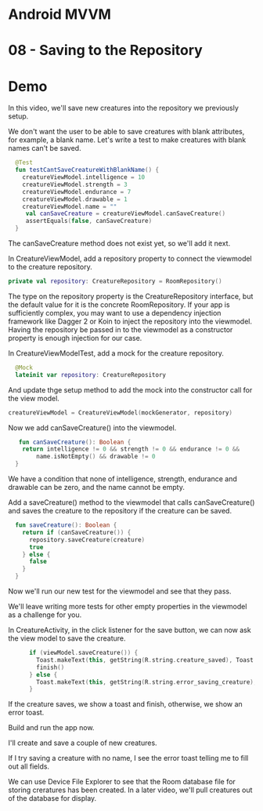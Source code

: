 # Android MVVM
# 08 - Saving to the Repository

# Demo

In this video, we'll save new creatures into the repository we previously setup.

We don't want the user to be able to save creatures with blank attributes, for example, a blank name. Let's write a test to make creatures with blank names can't be saved.


```kotlin
  @Test
  fun testCantSaveCreatureWithBlankName() {
    creatureViewModel.intelligence = 10
    creatureViewModel.strength = 3
    creatureViewModel.endurance = 7
    creatureViewModel.drawable = 1
    creatureViewModel.name = ""
     val canSaveCreature = creatureViewModel.canSaveCreature()
     assertEquals(false, canSaveCreature)
  }
```

The canSaveCreature method does not exist yet, so we'll add it next.

In CreatureViewModel, add a repository property to connect the viewmodel to the creature repository.

```kotlin
private val repository: CreatureRepository = RoomRepository()
```

The type on the repository property is the CreatureRepository interface, but the default value for it is the concrete RoomRepository. If your app is sufficiently complex, you may want to use a dependency injection framework like Dagger 2 or Koin to inject the repository into the viewmodel. Having the repository be passed in to the viewmodel as a constructor property is enough injection for our case.

In CreatureViewModelTest, add a mock for the creature repository.

```kotlin
  @Mock
  lateinit var repository: CreatureRepository
```

And update thge setup method to add the mock into the constructor call for the view model.

```kotlin
creatureViewModel = CreatureViewModel(mockGenerator, repository)
```

Now we add canSaveCreature() into the viewmodel.

```kotlin
   fun canSaveCreature(): Boolean {
    return intelligence != 0 && strength != 0 && endurance != 0 &&
        name.isNotEmpty() && drawable != 0
  }
```

We have a condition that none of intelligence, strength, endurance and drawable can be zero, and the name cannot be empty.

Add a saveCreature() method to the viewmodel that calls canSaveCreature() and saves the creature to the repository if the creature can be saved.

```kotlin
  fun saveCreature(): Boolean {
    return if (canSaveCreature()) {
      repository.saveCreature(creature)
      true
    } else {
      false
    }
  }

```

Now we'll run our new test for the viewmodel and see that they pass.

We'll leave writing more tests for other empty properties in the viewmodel as a challenge for you.

In CreatureActivity, in the click listener for the save button, we can now ask the view model to save the creature.

```kotlin
      if (viewModel.saveCreature()) {
        Toast.makeText(this, getString(R.string.creature_saved), Toast.LENGTH_SHORT).show()
        finish()
      } else {
        Toast.makeText(this, getString(R.string.error_saving_creature), Toast.LENGTH_SHORT).show()
      }
```

If the creature saves, we show a toast and finish, otherwise, we show an error toast.

Build and run the app now.

I'll create and save a couple of new creatures.

If I try saving a creature with no name, I see the error toast telling me to fill out all fields.

We can use Device File Explorer to see that the Room database file for storing creratures has been created. In a later video, we'll pull creatures out of the database for display.